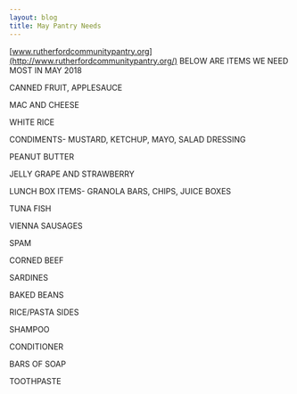 ```yaml
---
layout: blog
title: May Pantry Needs
---
```


[www.rutherfordcommunitypantry.org](http://www.rutherfordcommunitypantry.org/)
BELOW ARE ITEMS WE NEED MOST IN MAY 2018

CANNED FRUIT, APPLESAUCE

MAC AND CHEESE

WHITE RICE

CONDIMENTS- MUSTARD, KETCHUP, MAYO, SALAD DRESSING

PEANUT BUTTER

JELLY GRAPE AND STRAWBERRY

LUNCH BOX ITEMS- GRANOLA BARS, CHIPS, JUICE BOXES

TUNA FISH

VIENNA SAUSAGES

SPAM

CORNED BEEF

SARDINES

BAKED BEANS

RICE/PASTA SIDES

SHAMPOO

CONDITIONER

BARS OF SOAP

TOOTHPASTE
